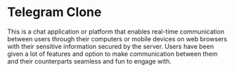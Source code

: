 # Telegram Clone

This is a chat application or platform that enables real-time
communication between users through their computers or mobile
devices on web browsers with their sensitive information secured by
the server. Users have been given a lot of features and option to
make communication between them and their counterparts seamless and
fun to engage with.

